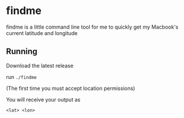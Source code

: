 # findme

findme is a little command line tool for me to quickly get my Macbook's current latitude and longitude

## Running

Download the latest release

run `./findme`

(The first time you must accept location permissions)

You will receive your output as

`<lat> <lon>`
